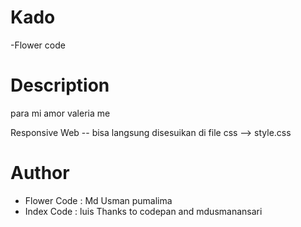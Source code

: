# Kado
-Flower code 


# Description
para mi amor valeria me

Responsive Web -- bisa langsung disesuikan di file css --> style.css

# Author
- Flower Code : Md Usman pumalima
- Index Code : luis
Thanks to codepan and mdusmanansari
